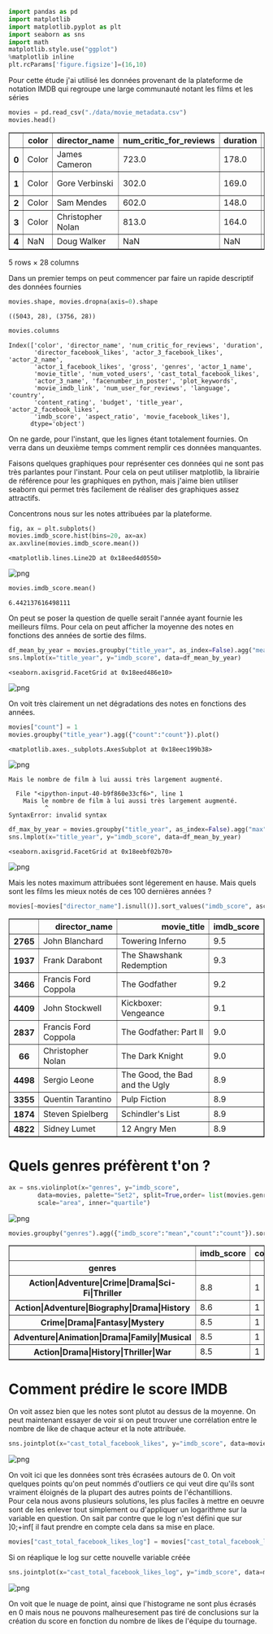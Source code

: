 

```python
import pandas as pd
import matplotlib
import matplotlib.pyplot as plt
import seaborn as sns
import math
matplotlib.style.use("ggplot")
%matplotlib inline
plt.rcParams['figure.figsize']=(16,10)
```

Pour cette étude j'ai utilisé les données provenant de la plateforme de notation IMDB qui regroupe une large communauté notant les films et les séries


```python
movies = pd.read_csv("./data/movie_metadata.csv")
movies.head()
```




<div>
<table border="1" class="dataframe">
  <thead>
    <tr style="text-align: right;">
      <th></th>
      <th>color</th>
      <th>director_name</th>
      <th>num_critic_for_reviews</th>
      <th>duration</th>
      <th>director_facebook_likes</th>
      <th>actor_3_facebook_likes</th>
      <th>actor_2_name</th>
      <th>actor_1_facebook_likes</th>
      <th>gross</th>
      <th>genres</th>
      <th>...</th>
      <th>num_user_for_reviews</th>
      <th>language</th>
      <th>country</th>
      <th>content_rating</th>
      <th>budget</th>
      <th>title_year</th>
      <th>actor_2_facebook_likes</th>
      <th>imdb_score</th>
      <th>aspect_ratio</th>
      <th>movie_facebook_likes</th>
    </tr>
  </thead>
  <tbody>
    <tr>
      <th>0</th>
      <td>Color</td>
      <td>James Cameron</td>
      <td>723.0</td>
      <td>178.0</td>
      <td>0.0</td>
      <td>855.0</td>
      <td>Joel David Moore</td>
      <td>1000.0</td>
      <td>760505847.0</td>
      <td>Action|Adventure|Fantasy|Sci-Fi</td>
      <td>...</td>
      <td>3054.0</td>
      <td>English</td>
      <td>USA</td>
      <td>PG-13</td>
      <td>237000000.0</td>
      <td>2009.0</td>
      <td>936.0</td>
      <td>7.9</td>
      <td>1.78</td>
      <td>33000</td>
    </tr>
    <tr>
      <th>1</th>
      <td>Color</td>
      <td>Gore Verbinski</td>
      <td>302.0</td>
      <td>169.0</td>
      <td>563.0</td>
      <td>1000.0</td>
      <td>Orlando Bloom</td>
      <td>40000.0</td>
      <td>309404152.0</td>
      <td>Action|Adventure|Fantasy</td>
      <td>...</td>
      <td>1238.0</td>
      <td>English</td>
      <td>USA</td>
      <td>PG-13</td>
      <td>300000000.0</td>
      <td>2007.0</td>
      <td>5000.0</td>
      <td>7.1</td>
      <td>2.35</td>
      <td>0</td>
    </tr>
    <tr>
      <th>2</th>
      <td>Color</td>
      <td>Sam Mendes</td>
      <td>602.0</td>
      <td>148.0</td>
      <td>0.0</td>
      <td>161.0</td>
      <td>Rory Kinnear</td>
      <td>11000.0</td>
      <td>200074175.0</td>
      <td>Action|Adventure|Thriller</td>
      <td>...</td>
      <td>994.0</td>
      <td>English</td>
      <td>UK</td>
      <td>PG-13</td>
      <td>245000000.0</td>
      <td>2015.0</td>
      <td>393.0</td>
      <td>6.8</td>
      <td>2.35</td>
      <td>85000</td>
    </tr>
    <tr>
      <th>3</th>
      <td>Color</td>
      <td>Christopher Nolan</td>
      <td>813.0</td>
      <td>164.0</td>
      <td>22000.0</td>
      <td>23000.0</td>
      <td>Christian Bale</td>
      <td>27000.0</td>
      <td>448130642.0</td>
      <td>Action|Thriller</td>
      <td>...</td>
      <td>2701.0</td>
      <td>English</td>
      <td>USA</td>
      <td>PG-13</td>
      <td>250000000.0</td>
      <td>2012.0</td>
      <td>23000.0</td>
      <td>8.5</td>
      <td>2.35</td>
      <td>164000</td>
    </tr>
    <tr>
      <th>4</th>
      <td>NaN</td>
      <td>Doug Walker</td>
      <td>NaN</td>
      <td>NaN</td>
      <td>131.0</td>
      <td>NaN</td>
      <td>Rob Walker</td>
      <td>131.0</td>
      <td>NaN</td>
      <td>Documentary</td>
      <td>...</td>
      <td>NaN</td>
      <td>NaN</td>
      <td>NaN</td>
      <td>NaN</td>
      <td>NaN</td>
      <td>NaN</td>
      <td>12.0</td>
      <td>7.1</td>
      <td>NaN</td>
      <td>0</td>
    </tr>
  </tbody>
</table>
<p>5 rows × 28 columns</p>
</div>



Dans un premier temps on peut commencer par faire un rapide descriptif des données fournies


```python
movies.shape, movies.dropna(axis=0).shape
```




    ((5043, 28), (3756, 28))




```python
movies.columns
```




    Index(['color', 'director_name', 'num_critic_for_reviews', 'duration',
           'director_facebook_likes', 'actor_3_facebook_likes', 'actor_2_name',
           'actor_1_facebook_likes', 'gross', 'genres', 'actor_1_name',
           'movie_title', 'num_voted_users', 'cast_total_facebook_likes',
           'actor_3_name', 'facenumber_in_poster', 'plot_keywords',
           'movie_imdb_link', 'num_user_for_reviews', 'language', 'country',
           'content_rating', 'budget', 'title_year', 'actor_2_facebook_likes',
           'imdb_score', 'aspect_ratio', 'movie_facebook_likes'],
          dtype='object')



On ne garde, pour l'instant, que les lignes étant totalement fournies. On verra dans un deuxième temps comment remplir ces données manquantes. 

Faisons quelques graphiques pour représenter ces données qui ne sont pas très parlantes pour l'instant. Pour cela on peut utiliser matplotlib, la librairie de référence pour les graphiques en python, mais j'aime bien utiliser seaborn qui permet très facilement de réaliser des graphiques assez attractifs.

Concentrons nous sur les notes attribuées par la plateforme. 


```python
fig, ax = plt.subplots()
movies.imdb_score.hist(bins=20, ax=ax)
ax.axvline(movies.imdb_score.mean())
```




    <matplotlib.lines.Line2D at 0x18eed4d0550>




![png](output_9_1.png)



```python
movies.imdb_score.mean()
```




    6.442137616498111



On peut se poser la question de quelle serait l'année ayant fournie les meilleurs films. Pour cela on peut afficher la moyenne des notes en fonctions des années de sortie des films.


```python
df_mean_by_year = movies.groupby("title_year", as_index=False).agg("mean")
sns.lmplot(x="title_year", y="imdb_score", data=df_mean_by_year)
```




    <seaborn.axisgrid.FacetGrid at 0x18eed486e10>




![png](output_12_1.png)


On voit très clairement un net dégradations des notes en fonctions des années. 


```python
movies["count"] = 1
movies.groupby("title_year").agg({"count":"count"}).plot()
```




    <matplotlib.axes._subplots.AxesSubplot at 0x18eec199b38>




![png](output_14_1.png)



```python
Mais le nombre de film à lui aussi très largement augmenté. 
```


      File "<ipython-input-40-b9f860e33cf6>", line 1
        Mais le nombre de film à lui aussi très largement augmenté.
              ^
    SyntaxError: invalid syntax
    



```python
df_max_by_year = movies.groupby("title_year", as_index=False).agg("max")
sns.lmplot(x="title_year", y="imdb_score", data=df_mean_by_year)
```




    <seaborn.axisgrid.FacetGrid at 0x18eebf02b70>




![png](output_16_1.png)


Mais les notes maximum attribuées sont légerement en hause. Mais quels sont les films les mieux notés de ces 100 dernières années ?




```python
movies[~movies["director_name"].isnull()].sort_values("imdb_score", ascending=False).head(10)[["director_name", "movie_title", "imdb_score"]]
```




<div>
<table border="1" class="dataframe">
  <thead>
    <tr style="text-align: right;">
      <th></th>
      <th>director_name</th>
      <th>movie_title</th>
      <th>imdb_score</th>
    </tr>
  </thead>
  <tbody>
    <tr>
      <th>2765</th>
      <td>John Blanchard</td>
      <td>Towering Inferno</td>
      <td>9.5</td>
    </tr>
    <tr>
      <th>1937</th>
      <td>Frank Darabont</td>
      <td>The Shawshank Redemption</td>
      <td>9.3</td>
    </tr>
    <tr>
      <th>3466</th>
      <td>Francis Ford Coppola</td>
      <td>The Godfather</td>
      <td>9.2</td>
    </tr>
    <tr>
      <th>4409</th>
      <td>John Stockwell</td>
      <td>Kickboxer: Vengeance</td>
      <td>9.1</td>
    </tr>
    <tr>
      <th>2837</th>
      <td>Francis Ford Coppola</td>
      <td>The Godfather: Part II</td>
      <td>9.0</td>
    </tr>
    <tr>
      <th>66</th>
      <td>Christopher Nolan</td>
      <td>The Dark Knight</td>
      <td>9.0</td>
    </tr>
    <tr>
      <th>4498</th>
      <td>Sergio Leone</td>
      <td>The Good, the Bad and the Ugly</td>
      <td>8.9</td>
    </tr>
    <tr>
      <th>3355</th>
      <td>Quentin Tarantino</td>
      <td>Pulp Fiction</td>
      <td>8.9</td>
    </tr>
    <tr>
      <th>1874</th>
      <td>Steven Spielberg</td>
      <td>Schindler's List</td>
      <td>8.9</td>
    </tr>
    <tr>
      <th>4822</th>
      <td>Sidney Lumet</td>
      <td>12 Angry Men</td>
      <td>8.9</td>
    </tr>
  </tbody>
</table>
</div>



# Quels genres préfèrent t'on ?


```python
ax = sns.violinplot(x="genres", y="imdb_score",
        data=movies, palette="Set2", split=True,order= list(movies.genres.value_counts().head(10).index),
        scale="area", inner="quartile")
```


![png](output_20_0.png)



```python
movies.groupby("genres").agg({"imdb_score":"mean","count":"count"}).sort_values("imdb_score", ascending=False).head(5)
```




<div>
<table border="1" class="dataframe">
  <thead>
    <tr style="text-align: right;">
      <th></th>
      <th>imdb_score</th>
      <th>count</th>
    </tr>
    <tr>
      <th>genres</th>
      <th></th>
      <th></th>
    </tr>
  </thead>
  <tbody>
    <tr>
      <th>Action|Adventure|Crime|Drama|Sci-Fi|Thriller</th>
      <td>8.8</td>
      <td>1</td>
    </tr>
    <tr>
      <th>Action|Adventure|Biography|Drama|History</th>
      <td>8.6</td>
      <td>1</td>
    </tr>
    <tr>
      <th>Crime|Drama|Fantasy|Mystery</th>
      <td>8.5</td>
      <td>1</td>
    </tr>
    <tr>
      <th>Adventure|Animation|Drama|Family|Musical</th>
      <td>8.5</td>
      <td>1</td>
    </tr>
    <tr>
      <th>Action|Drama|History|Thriller|War</th>
      <td>8.5</td>
      <td>1</td>
    </tr>
  </tbody>
</table>
</div>



# Comment prédire le score IMDB

On voit assez bien que les notes sont plutot au dessus de la moyenne. On peut maintenant essayer de voir si on peut trouver une corrélation entre le nombre de like de chaque acteur et la note attribuée.


```python
sns.jointplot(x="cast_total_facebook_likes", y="imdb_score", data=movies);
```


![png](output_24_0.png)


On voit ici que les données sont très écrasées autours de 0. On voit quelques points qu'on  peut nommés d'outliers ce qui veut dire qu'ils sont vraiment éloignés de la plupart des autres points de l'échantillions.  
Pour cela nous avons plusieurs solutions, les plus faciles à mettre en oeuvre sont de les enlever tout simplement ou d'appliquer un logarithme sur la variable en question. On sait par contre que le log n'est défini que sur ]0;+inf[ il faut prendre en compte cela dans sa mise en place.


```python
movies["cast_total_facebook_likes_log"] = movies["cast_total_facebook_likes"].apply(lambda x : math.log(x) if x!=0 else x)
```

Si on réaplique le log sur cette nouvelle variable créée


```python
sns.jointplot(x="cast_total_facebook_likes_log", y="imdb_score", data=movies);

```


![png](output_28_0.png)


On voit que le nuage de point, ainsi que l'histograme ne sont plus écrasés en 0 mais nous ne pouvons malheuresement pas tiré de conclusions sur la création du score en fonction du nombre de likes de l'équipe du tournage.
